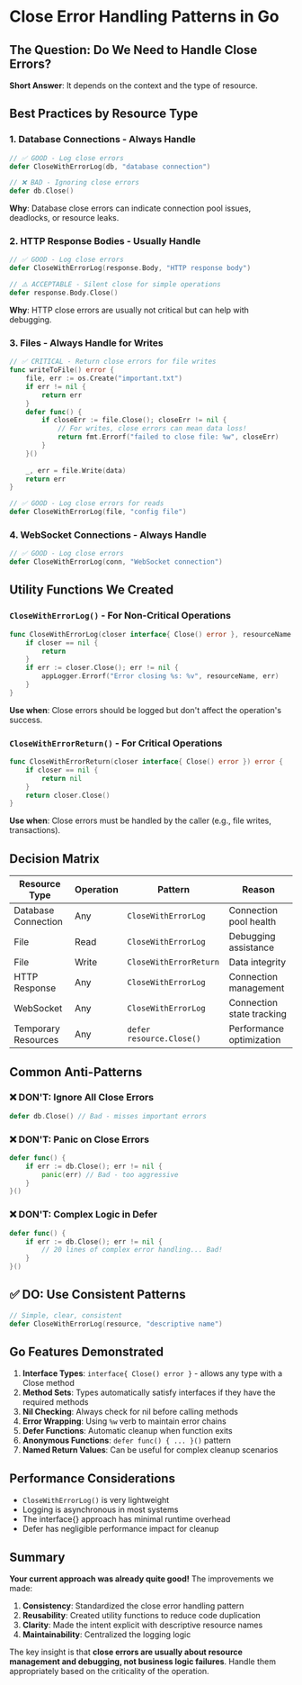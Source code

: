 # Close Error Handling Patterns in Go

## The Question: Do We Need to Handle Close Errors?

**Short Answer**: It depends on the context and the type of resource.

## Best Practices by Resource Type

### 1. **Database Connections - Always Handle**
```go
// ✅ GOOD - Log close errors
defer CloseWithErrorLog(db, "database connection")

// ❌ BAD - Ignoring close errors
defer db.Close()
```
**Why**: Database close errors can indicate connection pool issues, deadlocks, or resource leaks.

### 2. **HTTP Response Bodies - Usually Handle**
```go
// ✅ GOOD - Log close errors
defer CloseWithErrorLog(response.Body, "HTTP response body")

// ⚠️ ACCEPTABLE - Silent close for simple operations
defer response.Body.Close()
```
**Why**: HTTP close errors are usually not critical but can help with debugging.

### 3. **Files - Always Handle for Writes**
```go
// ✅ CRITICAL - Return close errors for file writes
func writeToFile() error {
    file, err := os.Create("important.txt")
    if err != nil {
        return err
    }
    defer func() {
        if closeErr := file.Close(); closeErr != nil {
            // For writes, close errors can mean data loss!
            return fmt.Errorf("failed to close file: %w", closeErr)
        }
    }()
    
    _, err = file.Write(data)
    return err
}

// ✅ GOOD - Log close errors for reads
defer CloseWithErrorLog(file, "config file")
```

### 4. **WebSocket Connections - Always Handle**
```go
// ✅ GOOD - Log close errors
defer CloseWithErrorLog(conn, "WebSocket connection")
```

## Utility Functions We Created

### `CloseWithErrorLog()` - For Non-Critical Operations
```go
func CloseWithErrorLog(closer interface{ Close() error }, resourceName string) {
    if closer == nil {
        return
    }
    if err := closer.Close(); err != nil {
        appLogger.Errorf("Error closing %s: %v", resourceName, err)
    }
}
```
**Use when**: Close errors should be logged but don't affect the operation's success.

### `CloseWithErrorReturn()` - For Critical Operations
```go
func CloseWithErrorReturn(closer interface{ Close() error }) error {
    if closer == nil {
        return nil
    }
    return closer.Close()
}
```
**Use when**: Close errors must be handled by the caller (e.g., file writes, transactions).

## Decision Matrix

| Resource Type | Operation | Pattern | Reason |
|---------------|-----------|---------|--------|
| Database Connection | Any | `CloseWithErrorLog` | Connection pool health |
| File | Read | `CloseWithErrorLog` | Debugging assistance |
| File | Write | `CloseWithErrorReturn` | Data integrity |
| HTTP Response | Any | `CloseWithErrorLog` | Connection management |
| WebSocket | Any | `CloseWithErrorLog` | Connection state tracking |
| Temporary Resources | Any | `defer resource.Close()` | Performance optimization |

## Common Anti-Patterns

### ❌ DON'T: Ignore All Close Errors
```go
defer db.Close() // Bad - misses important errors
```

### ❌ DON'T: Panic on Close Errors
```go
defer func() {
    if err := db.Close(); err != nil {
        panic(err) // Bad - too aggressive
    }
}()
```

### ❌ DON'T: Complex Logic in Defer
```go
defer func() {
    if err := db.Close(); err != nil {
        // 20 lines of complex error handling... Bad!
    }
}()
```

## ✅ DO: Use Consistent Patterns
```go
// Simple, clear, consistent
defer CloseWithErrorLog(resource, "descriptive name")
```

## Go Features Demonstrated

1. **Interface Types**: `interface{ Close() error }` - allows any type with a Close method
2. **Method Sets**: Types automatically satisfy interfaces if they have the required methods
3. **Nil Checking**: Always check for nil before calling methods
4. **Error Wrapping**: Using `%w` verb to maintain error chains
5. **Defer Functions**: Automatic cleanup when function exits
6. **Anonymous Functions**: `defer func() { ... }()` pattern
7. **Named Return Values**: Can be useful for complex cleanup scenarios

## Performance Considerations

- `CloseWithErrorLog()` is very lightweight
- Logging is asynchronous in most systems
- The interface{} approach has minimal runtime overhead
- Defer has negligible performance impact for cleanup

## Summary

**Your current approach was already quite good!** The improvements we made:

1. **Consistency**: Standardized the close error handling pattern
2. **Reusability**: Created utility functions to reduce code duplication  
3. **Clarity**: Made the intent explicit with descriptive resource names
4. **Maintainability**: Centralized the logging logic

The key insight is that **close errors are usually about resource management and debugging, not business logic failures**. Handle them appropriately based on the criticality of the operation.

